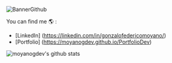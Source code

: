 ![BannerGithub](https://user-images.githubusercontent.com/100478270/189510985-919dcd88-0f7f-4278-a3fb-628111cb7ef7.png)

You can find me :earth_americas: :
- [LinkedIn] (https://linkedin.com/in/gonzalofedericomoyano/)
- [Portfolio] (https://moyanogdev.github.io/PortfolioDev)

![moyanogdev's github stats](https://github-readme-stats.vercel.app/api?username=moyanogdev)

<!--
**Moyanogdev/Moyanogdev** is a ✨ _special_ ✨ repository because its `README.md` (this file) appears on your GitHub profile.

Here are some ideas to get you started:

- 🔭 I’m currently working on ...
- 🌱 I’m currently learning ...
- 👯 I’m looking to collaborate on ...
- 🤔 I’m looking for help with ...
- 💬 Ask me about ...
- 📫 How to reach me: ...
- 😄 Pronouns: ...
- ⚡ Fun fact: ...
-->
